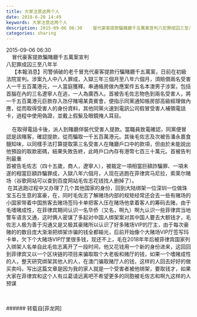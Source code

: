 ```yaml
---
title: 大家注意这两个人
date: 2018-6-20 14:49
keywords: 大家注意这两个人
description: 2015-09-06 06:30    冒代豪客提款騙賭廳千五萬案宣判八犯罪成囚三至八年半    【本報消息】司警偵破的老千冒充代豪客提款行騙賭廳千五萬案，日前在初級法院宣判。涉案九人中八人罪成，入獄三年三個月至八年六個月，須賠償兩名受害人一千五百萬港元，一人當庭獲釋。串通帳房做內應案件五名本澳男子涉案，包括首腦在內的三名遼寧人在逃，一人為廣西人。首被告毛佐志物色到兩名受害人，將一千五百萬港元巨款存入氹仔賭場某貴賓會，便指示同黨通知帳房部高級經理做內應，從而取得受害人的身份資料，其他同黨火速到電訊公司假冒受害人補領電話卡，過程中使用偽證，並戴上假髮及眼鏡掩人耳目。    在取得電話卡後，派人到賭廳佯裝代受害人提款。當職員致電確認，同黨便冒認是該賭客，確認提款，從而騙取一千五百萬港元。其後毛佐志及次被告潘永嘉食髓知味，以同樣手法打算提取第三名受害人在賭廳戶口中的款項，但由於未能說出他預設的取款密碼，結果失敗告終，此時戶口內存有港幣七百三十萬元。首被告判刑最重首被告毛佐志（四十五歲，商人，遼寧人），被裁定一項相當巨額詐騙罪、一項未遂的相當巨額詐騙罪成，入獄八年六個月，人现在逃跑在菲律宾马尼拉，索莱尔赌场（谷歌网站可以查到百度网站毛佐志花钱找人删掉了）。                                    在其逃跑过程中又办理了几个其他国家的身份，回到大陆绑架一位深圳一位做珠宝玉石生意的富豪，在，同时毛佐志了解赌场内部的规矩经常还会去一些有赌场的小国家带着中国旅客去赌场签玛卡单把客人压在赌场他拿着客人的筹码去赌，由于毛嗜赌成性，在菲律宾期间认识一名华侨（又名，啊九）啊九认识一些菲律宾当地警车语言又通，这时俩人密谋了多起对中国人绑架案对其中国人要去大额钱才，毛佐志人极为善于沟通又是又极其豪赌所以认识了好多赌场VIP的厅主，由于每次豪赌的的数目庞大渐渐把绑架诈骗的钱全都输光，后前开始像个大赌场VIP厅签写玛卡单，欠下个大赌场VIP厅里很多钱，现还不上，毛在2018年年后被菲律宾国家列入绑架人名单自此毛佐志离开了一段时间，他又花钱用一个新的身份进来，这回回到菲律宾又以一个区块链的项目来骗取取个大老板和赌厅的钱，如果一个嗜赌成性的人，整天研究绑架其他人的人，在澳门骗取赌厅人的钱，这样的人回去好好的做买卖吗，写出这篇文章是因为我的家人就是一个受害者被他绑架，要取钱才，如果大家在菲律宾和这个人有瓜葛请远离吧不希望更多的同胞被毛佐志和啊九这样的人预谋
categories: sharing
---
```

<td class="t_f" id="postmessage_1435894">

2015-09-06 06:30<br/>
    冒代豪客提款騙賭廳千五萬案宣判<br/>
八犯罪成囚三至八年半<br/>
    【本報消息】司警偵破的老千冒充代豪客提款行騙賭廳千五萬案，日前在初級法院宣判。涉案九人中八人罪成，入獄三年三個月至八年六個月，須賠償兩名受害人一千五百萬港元，一人當庭獲釋。串通帳房做內應案件五名本澳男子涉案，包括首腦在內的三名遼寧人在逃，一人為廣西人。首被告毛佐志物色到兩名受害人，將一千五百萬港元巨款存入氹仔賭場某貴賓會，便指示同黨通知帳房部高級經理做內應，從而取得受害人的身份資料，其他同黨火速到電訊公司假冒受害人補領電話卡，過程中使用偽證，並戴上假髮及眼鏡掩人耳目。<br/>
<br/>
    在取得電話卡後，派人到賭廳佯裝代受害人提款。當職員致電確認，同黨便冒認是該賭客，確認提款，從而騙取一千五百萬港元。其後毛佐志及次被告潘永嘉食髓知味，以同樣手法打算提取第三名受害人在賭廳戶口中的款項，但由於未能說出他預設的取款密碼，結果失敗告終，此時戶口內存有港幣七百三十萬元。首被告判刑最重<br/>
首被告毛佐志（四十五歲，商人，遼寧人），被裁定一項相當巨額詐騙罪、一項未遂的相當巨額詐騙罪成，入獄八年六個月，人现在逃跑在菲律宾马尼拉，索莱尔赌场（谷歌网站可以查到百度网站毛佐志花钱找人删掉了）。                                    在其逃跑过程中又办理了几个其他国家的身份，回到大陆绑架一位深圳一位做珠宝玉石生意的富豪，在，同时毛佐志了解赌场内部的规矩经常还会去一些有赌场的小国家带着中国旅客去赌场签玛卡单把客人压在赌场他拿着客人的筹码去赌，由于毛嗜赌成性，在菲律宾期间认识一名华侨（又名，啊九）啊九认识一些菲律宾当地警车语言又通，这时俩人密谋了多起对中国人绑架案对其中国人要去大额钱才，毛佐志人极为善于沟通又是又极其豪赌所以认识了好多赌场VIP的厅主，由于每次豪赌的的数目庞大渐渐把绑架诈骗的钱全都输光，后前开始像个大赌场VIP厅签写玛卡单，欠下个大赌场VIP厅里很多钱，现还不上，毛在2018年年后被菲律宾国家列入绑架人名单自此毛佐志离开了一段时间，他又花钱用一个新的身份进来，这回回到菲律宾又以一个区块链的项目来骗取取个大老板和赌厅的钱，如果一个嗜赌成性的人，整天研究绑架其他人的人，在澳门骗取赌厅人的钱，这样的人回去好好的做买卖吗，写出这篇文章是因为我的家人就是一个受害者被他绑架，要取钱才，如果大家在菲律宾和这个人有瓜葛请远离吧不希望更多的同胞被毛佐志和啊九这样的人预谋<br/>
<img alt="" border="0" class="zoom" data-cf-modified-592c37156840f816d9f82550-="" file="http://www.flw.ph/data/appbyme/upload/image/201806/20/CcfddUCNHKL5.jpg" id="aimg_CMxWn" lazyloadthumb="1" onclick="" onmouseover="" src="http://www.flw.ph/data/appbyme/upload/image/201806/20/CcfddUCNHKL5.jpg"/><br/>
<br/>
<img alt="" border="0" class="zoom" data-cf-modified-592c37156840f816d9f82550-="" file="http://www.flw.ph/data/appbyme/upload/image/201806/20/k3T5EgX7aEyD.jpg" id="aimg_M45CT" lazyloadthumb="1" onclick="" onmouseover="" src="http://www.flw.ph/data/appbyme/upload/image/201806/20/k3T5EgX7aEyD.jpg"/><br/>
<br/>
</td>
###### 转载自[菲龙网]